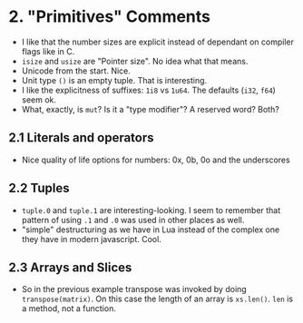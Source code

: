# 2. "Primitives" Comments

* I like that the number sizes are explicit instead of dependant on compiler flags like in C.
* `isize` and `usize` are "Pointer size". No idea what that means.
* Unicode from the start. Nice.
* Unit type `()` is an empty tuple. That is interesting.
* I like the explicitness of suffixes: `1i8` vs `1u64`. The defaults (`i32`, `f64`) seem ok.
* What, exactly, is `mut`? Is it a "type modifier"? A reserved word? Both?

## 2.1 Literals and operators

* Nice quality of life options for numbers: 0x, 0b, 0o and the underscores

## 2.2 Tuples

* `tuple.0` and `tuple.1` are interesting-looking. I seem to remember that pattern of using `.1`
  and `.0` was used in other places as well.
* "simple" destructuring as we have in Lua instead of the complex one they have in modern javascript. Cool.

## 2.3 Arrays and Slices


* So in the previous example transpose was invoked by doing `transpose(matrix)`. On this case the length of an
  array is `xs.len()`. `len` is a method, not a function.






